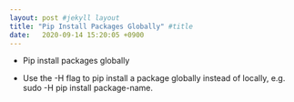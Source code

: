 ```yaml
---
layout: post #jekyll layout
title: "Pip Install Packages Globally" #title 
date:   2020-09-14 15:20:05 +0900                 
---
```


-   Pip install packages globally

-   Use the -H flag to pip install a package globally instead of locally, e.g. sudo -H pip install package-name.

